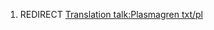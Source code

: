 1.  REDIRECT [Translation talk:Plasmagren
    txt/pl](Translation_talk:Plasmagren_txt/pl "wikilink")